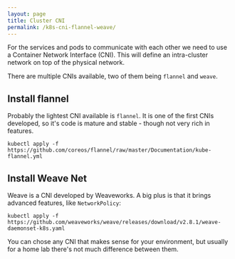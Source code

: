 ```yaml
---
layout: page
title: Cluster CNI
permalink: /k8s-cni-flannel-weave/
---
```


For the services and pods to communicate with each other we need to use a Container Network Interface (CNI). This will define an intra-cluster network on top of the physical network.

There are multiple CNIs available, two of them being `flannel` and `weave`.

## Install flannel

Probably the lightest CNI available is `flannel`. It is one of the first CNIs developed, so it's code is mature and stable - though not very rich in features.

```
kubectl apply -f https://github.com/coreos/flannel/raw/master/Documentation/kube-flannel.yml
```

## Install Weave Net

Weave is a CNI developed by Weaveworks. A big plus is that it brings advanced features, like `NetworkPolicy`:

```
kubectl apply -f https://github.com/weaveworks/weave/releases/download/v2.8.1/weave-daemonset-k8s.yaml
```

You can chose any CNI that makes sense for your environment, but usually for a home lab there's not much difference between them.
